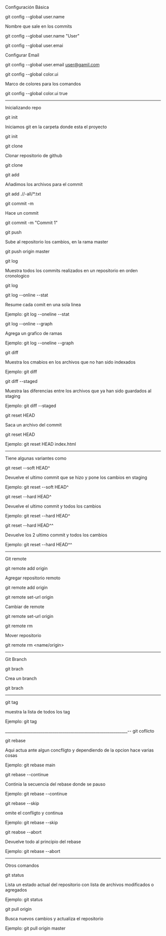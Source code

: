 Configuración Básica 

git config --global user.name

Nombre que sale en los commits

git config --global user.name "User"


git config --global user.emai

Configurar Email

git config --global user.email user@gamil.com


git config  --global color.ui

Marco de colores para los comandos 

git config  --global color.ui true 

________________________________________________


Inicializando repo

git init

Iniciamos git en la carpeta donde esta el proyecto

git init


git clone

Clonar repositorio de github

git clone <URL>


git add 

Añadimos los archivos para el commit 

git add ./<archivo>/-all/*.txt


git commit -m

Hace un commit 

git commit -m "Commit 1"


git push

Sube al repositorio los cambios, en la rama master

git push origin master 


git log

Muestra todos los commits realizados en un repositorio en orden cronologico 

git log 


git log --online --stat 

Resume cada comit en una sola linea

Ejemplo: git log --oneline --stat



git log --online --graph 

Agrega un grafico de ramas

Ejemplo: git log --oneline --graph



git diff

Muestra los cmabios en los archivos que no han sido indexados

Ejemplo: git diff


git diff --staged

Muestra las diferencias entre los archivos que ya han sido guardados al staging 

Ejemplo: git diff --staged



git reset HEAD

Saca un archivo del commit 

git reset HEAD <archivo>

Ejemplo: git reset HEAD index.html


_______________________________________________________________________

Tiene algunas variantes como 

git reset --soft  HEAD^

Devuelve el ultimo commit que se hizo y pone los cambios en staging

Ejemplo: git reset --soft HEAD^



git reset --hard HEAD^

Devuelve el ultimo commit y todos los cambios

Ejemplo: git reset --hard HEAD^



git reset --hard HEAD^^

Devuelve los 2 ultimo commit y todos los cambios 

Ejemplo: git reset --hard HEAD^^



_____________________________________________________________

Git remote 

git remote add origin 

Agregar repositorio remoto

git remote add origin <URL>


git remote set-url origin

Cambiar de remote 

git remote set-url origin <URL>


git remote rm 

Mover repositorio 

git remote rm <name/origin>


___________________________________________________________


Git Branch

git brach

Crea un branch

git brach <nameBrach>


_____________________________________________________________

git tag

muestra la lista de todos los tag 

Ejemplo: git tag


______________________________________________________________--
git coflicto 

git rebase 

Aqui actua ante algun concfligto y dependiendo de la opcion hace varias cosas

Ejemplo: git rebase main



git rebase --continue

Continia la secuencia del rebase donde se pauso

Ejemplo: git rebase --continue



git rebase --skip

omite el confligto y continua 

Ejemplo: git rebase --skip



git reabse --abort

Devuelve todo al principio del rebase 

Ejemplo: git rebase --abort




_________________________________________________________


Otros comandos

git status 

Lista un estado actual del repositorio con lista de archivos modificados o agregados

Ejemplo: git status



git pull origin <nameBrach>

Busca nuevos cambios y actualiza el repositorio 

Ejemplo: git pull origin master














